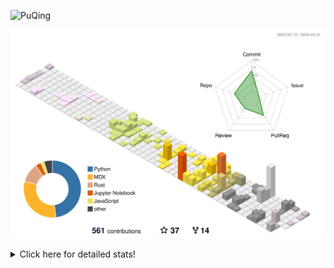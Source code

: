 ![PuQing](https://user-images.githubusercontent.com/27223114/171565019-9a56fae6-b08b-421f-99db-7e830da42371.png)

![](./profile-3d-contrib/profile-season-animate.svg)

<details>
<summary>Click here for detailed stats!</summary>

<!--START_SECTION:waka-->
![Lines of code](https://img.shields.io/badge/From%20Hello%20World%20I%27ve%20Written-1.3%20million%20lines%20of%20code-blue)

**🐱 My GitHub Data** 

> 📦 279.2 kB Used in GitHub's Storage 
 > 
> 🏆 180 Contributions in the Year 2024
 > 
> 🚫 Not Opted to Hire
 > 
> 📜 46 Public Repositories 
 > 
> 🔑 27 Private Repositories 
 > 
**I'm an Early 🐤** 

```text
🌞 Morning                516 commits         ██░░░░░░░░░░░░░░░░░░░░░░░   07.64 % 
🌆 Daytime                3144 commits        ████████████░░░░░░░░░░░░░   46.55 % 
🌃 Evening                1278 commits        █████░░░░░░░░░░░░░░░░░░░░   18.92 % 
🌙 Night                  1816 commits        ███████░░░░░░░░░░░░░░░░░░   26.89 % 
```


📊 **This Week I Spent My Time On** 

```text
💬 Programming Languages: 
TypeScript               12 hrs 29 mins      ███████████░░░░░░░░░░░░░░   44.43 % 
Rust                     8 hrs 4 mins        ███████░░░░░░░░░░░░░░░░░░   28.74 % 
Python                   3 hrs 3 mins        ███░░░░░░░░░░░░░░░░░░░░░░   10.90 % 
Jupyter Notebook         1 hr 49 mins        ██░░░░░░░░░░░░░░░░░░░░░░░   06.49 % 
JSON                     1 hr 3 mins         █░░░░░░░░░░░░░░░░░░░░░░░░   03.78 % 

🔥 Editors: 
VS Code                  27 hrs 42 mins      █████████████████████████   98.54 % 
Obsidian                 24 mins             ░░░░░░░░░░░░░░░░░░░░░░░░░   01.46 % 

💻 Operating System: 
WSL                      25 hrs 46 mins      ███████████████████████░░   91.64 % 
Linux                    1 hr 56 mins        ██░░░░░░░░░░░░░░░░░░░░░░░   06.88 % 
Windows                  24 mins             ░░░░░░░░░░░░░░░░░░░░░░░░░   01.47 % 
```


<!--END_SECTION:waka-->
</details>
